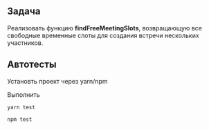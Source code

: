 ## Задача
Реализовать функцию **findFreeMeetingSlots**, возвращающую все свободные временные слоты для создания встречи нескольких участников.

## Автотесты
Установть проект через yarn/npm

Выполнить 
```
yarn test
```

```
npm test
```